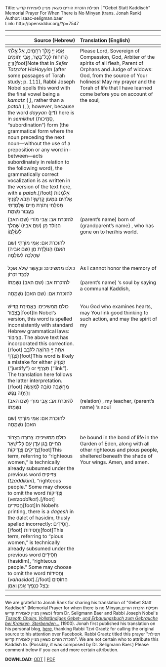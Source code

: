 <html>
<head></head>
<body>
Title: תפילת הזכרת הורים כשאין מניין לאמירת קדיש | "Gebet Statt Kaddisch" Memorial Prayer For When There is No Minyan (trans. Jonah Rank)<br />
Author: isaac-seligman.baer<br />
Link: http://opensiddur.org/?p=7547
<p />
<hr />

<table style="margin-left: auto;margin-right: auto;" class="draggable">
<thead><tr><th id="x" style="text-align: right;">Source (Hebrew)</th><th style="text-align: left;">Translation (English)</th></tr></thead>
<tbody>
<tr>
<td style="vertical-align:top;" width="46%">
<div class="liturgy"><span lang="he">
<tbody>
<tr>
<td style="vertical-align:top;" width="46%">
<div class="liturgy"><span lang="he">
אָֽנָּא יְיָ מֶֽלֶךְ רַחֲמִים,
 אֵל אֱלֹהֵי הָרוּחוֹת לְכׇל־בָּשָׂר,
 אֲבִי יְתוֹמִים וְדַיַּן[foot]Note that in <em>Sefer Totza’ot HaHayyim</em> (after some passages of Torah study; p. 111), Rabbi Joseph Nobel spells this word with the final vowel being a <em>kamatz</em> ( ָ), rather than a <em>patah</em> ( ַ ); however, because the word <em>dayyan</em> (דַּיָּן) here is in <em>semikhut</em> (סְמִיכוּת, “subordination”) form (the grammatical form where the noun preceding the next noun—without the use of a preposition or any word in-between—acts subordinately in relation to the following word), the grammatically correct vocalization is as written in the version of the text here, with a <em>patah</em>.[/foot] אַלְמָנוֹת אֱלֹהִים בִּמְעוֹן קׇדְשֶֽׁךָ! 
תָּבֹא לְפָנֶֽיךָ תְּפִלָּתִי וְתוֹרַת חַיִּים שֶׁלָּמַדְתִּי בַּעֲבוּר נִשְׁמַת
</span></div></td>
 
<td style="vertical-align:top;" width="53%"><div class="english">
Please Lord, Sovereign of Compassion, 
God, Arbiter of the spirits of all flesh, 
Parent of Orphans and Judge of widows: 
God, from the source of Your holiness! 
May my prayer and the Torah of life that I have learned come before you on account of the soul,
    </div></td></tr>   <tr><td style="vertical-align:top;" width="46%"><div class="liturgy"><span lang="he">
<span class="instruction">להזכרת אב:</span> אָבִי מוֹרִי         (שם האב)         הַנּוֹלַד מִן       (שם אביו)        שֶׁהָלָךְ לְעוֹלָמוֹ

<span class="instruction">להזכרת אם:</span> אִמִּי מוֹרָתִי         (שם האם)         הַנּוֹלֶֽדֶת מִן        (שם אביה)        שֶׁהָלְכָה לְעוֹלָמָהּ
</span></div></td>
 
<td style="vertical-align:top;" width="53%"><div class="english">
         (parent’s name)        born of        (grandparent’s name)      , who has gone on to her/his world. 
    </div></td></tr>   <tr><td style="vertical-align:top;" width="46%"><div class="liturgy"><span lang="he">
<span class="instruction">כולם ממשיכים:</span> וּבַאֲשֶׁר שֶׁלֹּא אוּכַל לְכַבֵּד זִכְרוֹן
</span></div></td>
 
<td style="vertical-align:top;" width="53%"><div class="english">
As I cannot honor the memory of 
    </div></td></tr>   <tr><td style="vertical-align:top;" width="46%"><div class="liturgy"><span lang="he">
<span class="instruction">להזכרת אב:</span>              (שם האב)            נִשְׁמָתוֹ
 
<span class="instruction">להזכרת אם:</span>              (שם האם)            נִשְׁמָתָהּ
</span></div></td>
 
<td style="vertical-align:top;" width="53%"><div class="english">
         (parent’s name)     ’s soul by saying a communal Kaddish, 
    </div></td></tr>   <tr><td style="vertical-align:top;" width="46%"><div class="liturgy"><span lang="he">
<span class="instruction">כולם ממשיכים:</span> בַּאֲמִירַת קַדִּישׁ בְּצִבּוּר[foot]In Nobel’s version, this word is spelled inconsistently with standard Hebrew grammatical laws: בְּצִיבּוֹר. The above text has incorporated this correction.[/foot] אַתָּה יְיָ הָרוֹאֶה לַלֵּבָב תְּצַדֵּף[foot]This word is likely a mistake for either תְּצַדֵּק (“justify”) or תְּצָרֵף (“link”). The translation here follows the latter interpretation.[/foot] מַחֲשָׁבָה טוֹבָה לְמַעֲשֶׂה וְהָיְתָה נֶֽפֶשׁ
</span></div></td>
 
<td style="vertical-align:top;" width="53%"><div class="english">
You God who examines hearts, may You link good thinking to such action, and may the spirit of my
    </div></td></tr>   <tr><td style="vertical-align:top;" width="46%"><div class="liturgy"><span lang="he">
<span class="instruction">להזכרת אב:</span> אָבִי מוֹרִי              (שם האב)            נִשְׁמָתוֹ
 
<span class="instruction">להזכרת אם:</span> אִמִּי מוֹרָתִי              (שם האם)            נִשְׁמָתָהּ
</span></div></td>
 
<td style="vertical-align:top;" width="53%"><div class="english">
         (relation)         , my teacher,       (parent’s name)     ’s soul 
    </div></td></tr>   <tr><td style="vertical-align:top;" width="46%"><div class="liturgy"><span lang="he">
<span class="instruction">כולם ממשיכים:</span> צְרוּרָה בִּצְרוֹר הַחַיִּים בְּגַן עֵֽדֶן עִם כׇּל־שְׁאָר צַדִּיקִים וְצַדִּיקוֹת[foot]This term, referring to “righteous women,” is technically already subsumed under the previous word צַדִּיקים (<em>tzaddikim</em>), “righteous people.” Some may choose to omit the word וְצַדִּיקוֹת (<em>vetzaddikot</em>).[/foot] חֲסִידִים[foot]In Nobel’s printing, there is a <em>dagesh</em> in the dalet of hasidim, thusly spelled incorrectly: חֲסִידִּים.[/foot] וַחֲסִידוֹת[foot]This term, referring to “pious women,” is technically already subsumed under the previous word חֲסִידִים (hasidim), “righteous people.” Some may choose to omit the word וַחֲסִידוֹת (<em>vahasidot</em>).[/foot] הַחוֹסִים בְּצֵל כְּנָפֶֽיךָ אָמֵן וְאָמֵן:
</span></div></td>
 
<td style="vertical-align:top;" width="53%"><div class="english">
be bound in the bond of life in the Garden of Eden, along with all other righteous and pious people, sheltered beneath the shade of Your wings. Amen, and amen.
</td></tr>
</tbody></table>

<hr />

We are grateful to Jonah Rank for sharing his translation of "Gebet Statt Kaddisch" (Memorial Prayer for when there is no Minyan,תפילת הזכרת הורים כשאין מניין לאמירת קדיש) from Dr. Seligmann Baer and Rabbi Joseph Nobel's <em><a href="http://books.google.com/books?id=MI4_AAAAYAAJ&lpg=PA322&ots=EiG6GnjAuy&dq=gebet+statt+kaddisch&pg=PA322#v=onepage&q&f=false">Tozeoth Chajm: Vollständiges Gebet- und Erbauungsbuch zum Gebrauche bei Kranken, Sterbenden...</a></em> (1900). Jonah first published his translation on his personal blog, <a href="http://jonahrank.wordpress.com/2013/08/08/memorial-prayer-when-there-is-no-minyan-for-saying-kaddish/">here</a>, thanking Rabbi Tzvi Graetz for calling the original source to his attention over Facebook. Rabbi Graetz titled this prayer "תפילת הזכרת הורים כשאין מניין לאמירת קדיש". We are not certain who to attribute this Kaddish to. (Possibly, it was composed by Dr. Seligmann Baer.) Please comment below if you can add more certain attribution.

<strong>DOWNLOAD:</strong> <a href="https://opensiddur.org/wp-content/uploads/2013/08/Seligmann-Baer-Kaddish-without-minyan-trans.-Jonah-Rank.odt">ODT</a> | <a href="https://opensiddur.org/wp-content/uploads/2013/08/Seligmann-Baer-Kaddish-without-minyan-trans.-Jonah-Rank.pdf">PDF</a>
</body>
</html>